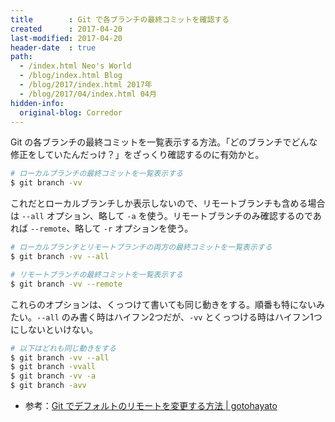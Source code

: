 ```yaml
---
title        : Git で各ブランチの最終コミットを確認する
created      : 2017-04-20
last-modified: 2017-04-20
header-date  : true
path:
  - /index.html Neo's World
  - /blog/index.html Blog
  - /blog/2017/index.html 2017年
  - /blog/2017/04/index.html 04月
hidden-info:
  original-blog: Corredor
---
```


Git の各ブランチの最終コミットを一覧表示する方法。「どのブランチでどんな修正をしていたんだっけ？」をざっくり確認するのに有効かと。

```bash
# ローカルブランチの最終コミットを一覧表示する
$ git branch -vv
```

これだとローカルブランチしか表示しないので、リモートブランチも含める場合は `--all` オプション、略して `-a` を使う。リモートブランチのみ確認するのであれば `--remote`、略して `-r` オプションを使う。

```bash
# ローカルブランチとリモートブランチの両方の最終コミットを一覧表示する
$ git branch -vv --all

# リモートブランチの最終コミットを一覧表示する
$ git branch -vv --remote
```

これらのオプションは、くっつけて書いても同じ動きをする。順番も特にないみたい。`--all` のみ書く時はハイフン2つだが、`-vv` とくっつける時はハイフン1つにしないといけない。

```bash
# 以下はどれも同じ動きをする
$ git branch -vv --all
$ git branch -vvall
$ git branch -vv -a
$ git branch -avv
```

- 参考：[Git でデフォルトのリモートを変更する方法 | gotohayato](https://gotohayato.com/content/114)
